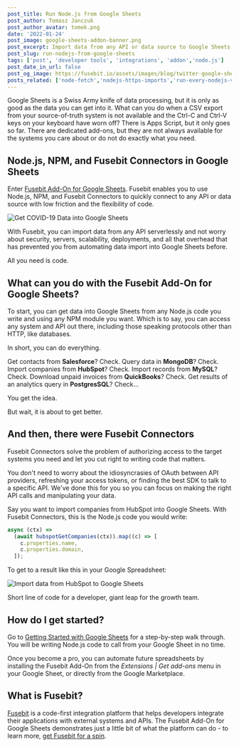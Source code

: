 ```yaml
---
post_title: Run Node.js from Google Sheets
post_author: Tomasz Janczuk
post_author_avatar: tomek.png
date: '2022-01-24'
post_image: google-sheets-addon-banner.png
post_excerpt: Import data from any API or data source to Google Sheets using Node.js, NPM, and Fusebit Connectors.
post_slug: run-nodejs-from-google-sheets
tags: ['post', 'developer tools', 'integrations', 'addon','node.js']
post_date_in_url: false
post_og_image: https://fusebit.io/assets/images/blog/twitter-google-sheets-addon.png
posts_related: ['node-fetch','nodejs-https-imports','run-every-nodejs-version-in-lambda']
---
```


Google Sheets is a Swiss Army knife of data processing, but it is only as good as the data you can get into it. What can you do when a CSV export from your source-of-truth system is not available and the Ctrl-C and Ctrl-V keys on your keyboard have worn off? There is Apps Script, but it only goes so far. There are dedicated add-ons, but they are not always available for the systems you care about or do not do exactly what you need.

## Node.js, NPM, and Fusebit Connectors in Google Sheets

Enter [Fusebit Add-On for Google Sheets](https://developer.fusebit.io/docs/google-sheets-addon). Fusebit enables you to use Node.js, NPM, and Fusebit Connectors to quickly connect to any API or data source with low friction and the flexibility of code.

![Get COVID-19 Data into Google Sheets](google-sheets-addon-covid.gif 'Get COVID-19 Data into Google Sheets')

With Fusebit, you can import data from any API serverlessly and not worry about security, servers, scalability, deployments, and all that overhead that has prevented you from automating data import into Google Sheets before.

All you need is code.

## What can you do with the Fusebit Add-On for Google Sheets?

To start, you can get data into Google Sheets from any Node.js code you write and using any NPM module you want. Which is to say, you can access any system and API out there, including those speaking protocols other than HTTP, like databases.

In short, you can do everything.

Get contacts from **Salesforce**? Check. Query data in **MongoDB**? Check. Import companies from **HubSpot**? Check. Import records from **MySQL**? Check. Download unpaid invoices from **QuickBooks**? Check. Get results of an analytics query in **PostgresSQL**? Check...

You get the idea.

But wait, it is about to get better.

## And then, there were Fusebit Connectors

Fusebit Connectors solve the problem of authorizing access to the target systems you need and let you cut right to writing code that matters.

You don't need to worry about the idiosyncrasies of OAuth between API providers, refreshing your access tokens, or finding the best SDK to talk to a specific API. We've done this for you so you can focus on making the right API calls and manipulating your data.

Say you want to import companies from HubSpot into Google Sheets. With Fusebit Connectors, this is the Node.js code you would write:

```javascript
async (ctx) =>
  (await hubspotGetCompanies(ctx)).map((c) => [
    c.properties.name,
    c.properties.domain,
  ]);
```

To get to a result like this in your Google Spreadsheet:

![Import data from HubSpot to Google Sheets](google-sheets-addon-hubspot.png 'Import data from HubSpot to Google Sheets')

Short line of code for a developer, giant leap for the growth team.

## How do I get started?

Go to [Getting Started with Google Sheets](https://developer.fusebit.io/docs/google-sheets-addon) for a step-by-step walk through. You will be writing Node.js code to call from your Google Sheet in no time.

Once you become a pro, you can automate future spreadsheets by installing the Fusebit Add-On from the _Extensions | Get add-ons_ menu in your Google Sheet, or directly from the Google Marketplace.

## What is Fusebit?

[Fusebit](https://fusebit.io) is a code-first integration platform that helps developers integrate their applications with external systems and APIs. The Fusebit Add-On for Google Sheets demonstrates just a little bit of what the platform can do - to learn more, [get Fusebit for a spin](https://developer.fusebit.io/docs/getting-started).
